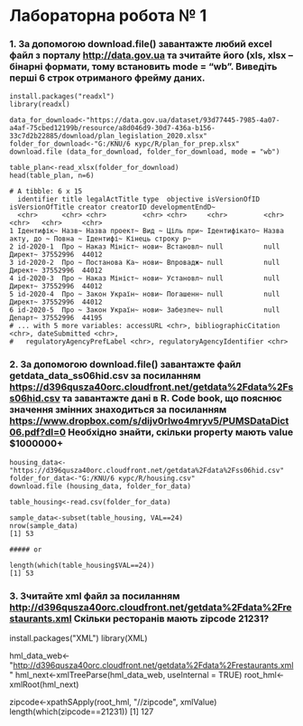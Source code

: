 # Лабораторна робота № 1

### 1. За допомогою download.file() завантажте любий excel файл з порталу http://data.gov.ua та зчитайте його (xls, xlsx – бінарні формати, тому встановить mode = “wb”. Виведіть перші 6 строк отриманого фрейму даних.

```{R} 
install.packages("readxl") 
library(readxl)

data_for_download<-"https://data.gov.ua/dataset/93d77445-7985-4a07-a4af-75cbed12199b/resource/a8d046d9-30d7-436a-b156-33c7d2b22885/download/plan_legislation_2020.xlsx"
folder_for_download<-"G:/KNU/6 курс/R/plan_for_prep.xlsx"
download.file (data_for_download, folder_for_download, mode = "wb")

table_plan<-read_xlsx(folder_for_download)
head(table_plan, n=6)

# A tibble: 6 x 15
  identifier title legalActTitle type  objective isVersionOfІD isVersionOfTitle creator creatorID developmentEndD~
  <chr>      <chr> <chr>         <chr> <chr>     <chr>         <chr>            <chr>   <chr>     <chr>           
1 Ідентифік~ Назв~ Назва проект~ Вид ~ Ціль при~ Ідентифікато~ Назва акту, до ~ Повна ~ Ідентифі~ Кінець строку р~
2 id-2020-1  Про ~ Наказ Мініст~ нови~ Встановл~ null          null             Директ~ 37552996  44012           
3 id-2020-2  Про ~ Постанова Ка~ нови~ Впровадж~ null          null             Директ~ 37552996  44012           
4 id-2020-3  Про ~ Наказ Мініст~ нови~ Установл~ null          null             Директ~ 37552996  44012           
5 id-2020-4  Про ~ Закон Україн~ нови~ Погашенн~ null          null             Директ~ 37552996  44012           
6 id-2020-5  Про ~ Закон Україн~ нови~ Забезпеч~ null          null             Департ~ 37552996  44195           
# ... with 5 more variables: accessURL <chr>, bibliographicCitation <chr>, dateSubmitted <chr>,
#   regulatoryAgencyPrefLabel <chr>, regulatoryAgencyIdentifier <chr>
```

### 2. За допомогою download.file() завантажте файл getdata_data_ss06hid.csv за посиланням https://d396qusza40orc.cloudfront.net/getdata%2Fdata%2Fss06hid.csv та завантажте дані в R. Code book, що пояснює значення змінних знаходиться за посиланням https://www.dropbox.com/s/dijv0rlwo4mryv5/PUMSDataDict06.pdf?dl=0 Необхідно знайти, скільки property мають value $1000000+

```{R}
housing_data<-"https://d396qusza40orc.cloudfront.net/getdata%2Fdata%2Fss06hid.csv"
folder_for_data<-"G:/KNU/6 курс/R/housing.csv"
download.file (housing_data, folder_for_data)

table_housing<-read.csv(folder_for_data)

sample_data<-subset(table_housing, VAL==24)
nrow(sample_data)
[1] 53

##### or

length(which(table_housing$VAL==24))
[1] 53
```

### 3. Зчитайте xml файл за посиланням http://d396qusza40orc.cloudfront.net/getdata%2Fdata%2Frestaurants.xml Скільки ресторанів мають zipcode 21231?
install.packages("XML") 
library(XML)

hml_data_web<-"http://d396qusza40orc.cloudfront.net/getdata%2Fdata%2Frestaurants.xml"
hml_next<-xmlTreeParse(hml_data_web, useInternal = TRUE)
root_hml<-xmlRoot(hml_next)

zipcode<-xpathSApply(root_hml, "//zipcode", xmlValue)
length(which(zipcode==21231))
[1] 127

